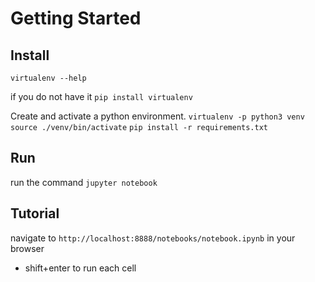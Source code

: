 
# Getting Started

## Install
`virtualenv --help`

if you do not have it `pip install virtualenv`

Create and activate a python environment.
`virtualenv -p python3 venv`
`source ./venv/bin/activate`
`pip install -r requirements.txt`

## Run 

run the command `jupyter notebook`

## Tutorial

navigate to `http://localhost:8888/notebooks/notebook.ipynb` in your browser

* shift+enter to run each cell



